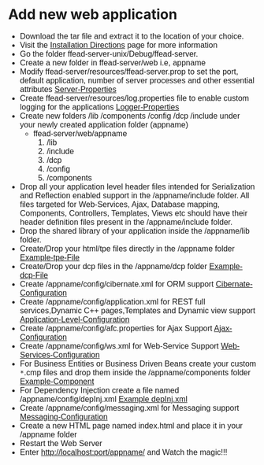 # Add new web application #
<font size='3' face='Georgia, Arial'>
<ul><li>Download the tar file and extract it to the location of your choice.<br>
</li><li>Visit the <a href='http://code.google.com/p/ffead-cpp/wiki/InstallationDirections'>Installation Directions</a> page for more information<br>
</li><li>Go the folder ffead-server-unix/Debug/ffead-server.<br>
</li><li>Create a new folder in ffead-server/web i.e, appname<br>
</li><li>Modify ffead-server/resources/ffead-server.prop to set the port, default application, number of server processes and other essential attributes <a href='http://code.google.com/p/ffead-cpp/wikiffead-serverProperties'>Server-Properties</a>
</li><li>Create ffead-server/resources/log.properties file to enable custom logging for the applications <a href='http://code.google.com/p/ffead-cpp/wiki/LoggerProperties'>Logger-Properties</a>
</li><li>Create new folders /lib /components /config /dcp /include under your newly created application folder (appname)<br>
<ul><li>ffead-server/web/appname<br>
<ol><li>/lib<br>
</li><li>/include<br>
</li><li>/dcp<br>
</li><li>/config<br>
</li><li>/components<br>
</li></ol></li></ul></li><li>Drop all your application level header files intended for Serialization and Reflection enabled support in the /appname/include folder. All files targeted for Web-Services, Ajax, Database mapping, Components, Controllers, Templates, Views etc should have their header definition files present in the /appname/include folder.<br>
</li><li>Drop the shared library of your application inside the /appname/lib folder.<br>
</li><li>Create/Drop your html/tpe files directly in the /appname folder <a href='http://code.google.com/p/ffead-cpp/wiki/ExampletpeFile'>Example-tpe-File</a>
</li><li>Create/Drop your dcp files in the /appname/dcp folder <a href='http://code.google.com/p/ffead-cpp/wiki/ExampledcpFile'>Example-dcp-File</a>
</li><li>Create /appname/config/cibernate.xml for ORM support <a href='http://code.google.com/p/ffead-cpp/wiki/CibernateConfig'>Cibernate-Configuration</a>
</li><li>Create /appname/config/application.xml for REST full services,Dynamic C++ pages,Templates and Dynamic view support <a href='http://code.google.com/p/ffead-cpp/wiki/ApplicationLevelConfig'>Application-Level-Configuration</a>
</li><li>Create /appname/config/afc.properties for Ajax Support <a href='http://code.google.com/p/ffead-cpp/wiki/AjaxConfig'>Ajax-Configuration</a>
</li><li>Create /appname/config/ws.xml for Web-Service Support <a href='http://code.google.com/p/ffead-cpp/wiki/WebServicesConfig'>Web-Services-Configuration</a>
</li><li>For Business Entities or Business Driven Beans create your custom <code>*</code>.cmp files and drop them inside the /appname/components folder <a href='http://code.google.com/p/ffead-cpp/wiki/ExampleComponent'>Example-Component</a>
</li><li>For Dependency Injection create a file named /appname/config/depInj.xml <a href='http://code.google.com/p/ffead-cpp/wiki/DependencyInjection'>Example depInj.xml</a>
</li><li>Create /appname/config/messaging.xml for Messaging support <a href='http://code.google.com/p/ffead-cpp/wiki/MessagingConfig'>Messaging-Configuration</a>
</li><li>Create a new HTML page named index.html and place it in your /appname folder<br>
</li><li>Restart the Web Server<br>
</li><li>Enter <a href='http://localhost:port/appname/'>http://localhost:port/appname/</a> and Watch the magic!!! </font>